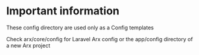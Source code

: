 # Important information

These config directory are used only as a Config templates

Check arx/core/config for Laravel Arx config or the app/config directory of a new Arx project